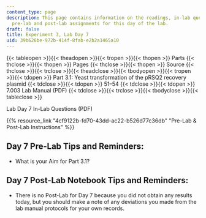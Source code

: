 ```yaml
---
content_type: page
description: This page contains information on the readings, in-lab questions, and
  pre-lab and post-lab assignments for this day of the lab.
draft: false
title: Experiment 3, Lab Day 7
uid: 39b626be-972b-414f-8fab-e2b2a1465a10
---
```

{{< tableopen >}}{{< theadopen >}}{{< tropen >}}{{< thopen >}}
Parts
{{< thclose >}}{{< thopen >}}
Pages
{{< thclose >}}{{< thopen >}}
Source
{{< thclose >}}{{< trclose >}}{{< theadclose >}}{{< tbodyopen >}}{{< tropen >}}{{< tdopen >}}
Part 3.1: Yeast transformation of the pRSQ2 recovery plasmid
{{< tdclose >}}{{< tdopen >}}
51–54
{{< tdclose >}}{{< tdopen >}}
7.003 Lab Manual (PDF)
{{< tdclose >}}{{< trclose >}}{{< tbodyclose >}}{{< tableclose >}}

Lab Day 7 In-Lab Questions (PDF)

{{% resource_link "4cf9122b-fd70-43dd-ac22-b526d77c36db" "Pre-Lab & Post-Lab Instructions" %}}

## Day 7 Pre-Lab Tips and Reminders:

- What is your Aim for Part 3.1?

## Day 7 Post-Lab Notebook Tips and Reminders:

- There is no Post-Lab for Day 7 because you did not obtain any results today, but you should make a note of any deviations you made from the lab manual protocols for your own records.